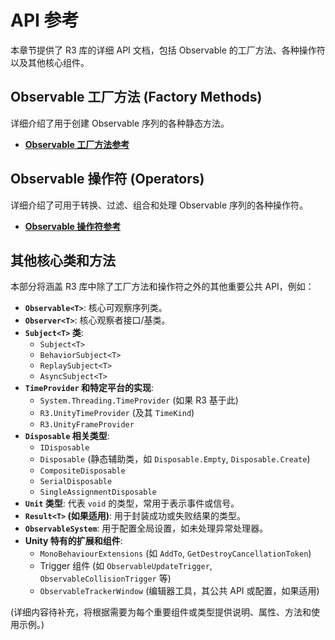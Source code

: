 # API 参考

本章节提供了 R3 库的详细 API 文档，包括 Observable 的工厂方法、各种操作符以及其他核心组件。

## Observable 工厂方法 (Factory Methods)

详细介绍了用于创建 Observable 序列的各种静态方法。

*   **[Observable 工厂方法参考](./reference_factory.md)**

## Observable 操作符 (Operators)

详细介绍了可用于转换、过滤、组合和处理 Observable 序列的各种操作符。

*   **[Observable 操作符参考](./reference_operator.md)**

## 其他核心类和方法

本部分将涵盖 R3 库中除了工厂方法和操作符之外的其他重要公共 API，例如：

*   **`Observable<T>`**: 核心可观察序列类。
*   **`Observer<T>`**: 核心观察者接口/基类。
*   **`Subject<T>` 类**:
    *   `Subject<T>`
    *   `BehaviorSubject<T>`
    *   `ReplaySubject<T>`
    *   `AsyncSubject<T>`
*   **`TimeProvider` 和特定平台的实现**:
    *   `System.Threading.TimeProvider` (如果 R3 基于此)
    *   `R3.UnityTimeProvider` (及其 `TimeKind`)
    *   `R3.UnityFrameProvider`
*   **`Disposable` 相关类型**:
    *   `IDisposable`
    *   `Disposable` (静态辅助类，如 `Disposable.Empty`, `Disposable.Create`)
    *   `CompositeDisposable`
    *   `SerialDisposable`
    *   `SingleAssignmentDisposable`
*   **`Unit` 类型**: 代表 `void` 的类型，常用于表示事件或信号。
*   **`Result<T>` (如果适用)**: 用于封装成功或失败结果的类型。
*   **`ObservableSystem`**: 用于配置全局设置，如未处理异常处理器。
*   **Unity 特有的扩展和组件**:
    *   `MonoBehaviourExtensions` (如 `AddTo`, `GetDestroyCancellationToken`)
    *   Trigger 组件 (如 `ObservableUpdateTrigger`, `ObservableCollisionTrigger` 等)
    *   `ObservableTrackerWindow` (编辑器工具，其公共 API 或配置，如果适用)

(详细内容待补充，将根据需要为每个重要组件或类型提供说明、属性、方法和使用示例。)
